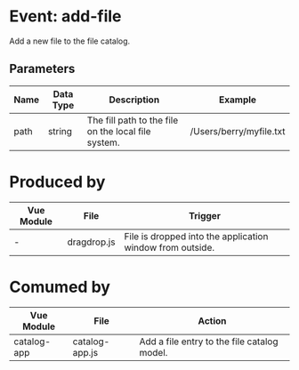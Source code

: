 # Event: add-file
Add a new file to the file catalog.

## Parameters
| Name | Data Type | Description | Example |
|------|-----------|-------------|---------|
| path | string | The fill path to the file on the local file system. | /Users/berry/myfile.txt |

# Produced by
| Vue Module | File | Trigger |
|------------|------|---------| 
| - | dragdrop.js | File is dropped into the application window from outside.

# Comumed by
| Vue Module | File | Action |
|------------|------|--------| 
| catalog-app | catalog-app.js | Add a file entry to the file catalog model. |